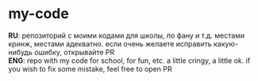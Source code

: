 # my-code
**RU**: репозиторий с моими кодами для школы, по фану и т.д. местами кринж, местами адекватно. если очень желаете исправить какую-нибудь ошибку, открывайте PR  
**ENG**: repo with my code for school, for fun, etc. a little cringy, a little ok. if you wish to fix some mistake, feel free to open PR
